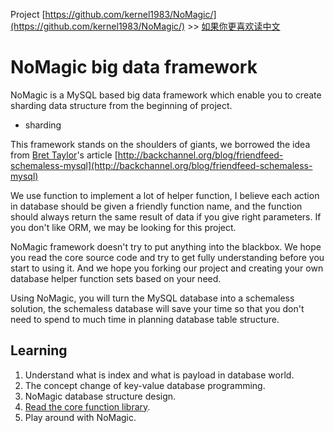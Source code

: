Project [https://github.com/kernel1983/NoMagic/](https://github.com/kernel1983/NoMagic/) >> [如果你更喜欢读中文](README_cn.md)


NoMagic big data framework
=======

NoMagic is a MySQL based big data framework which enable you to create sharding data structure from the beginning of project.

* sharding

This framework stands on the shoulders of giants, we borrowed the idea from [Bret Taylor](http://backchannel.org/about)'s article [http://backchannel.org/blog/friendfeed-schemaless-mysql](http://backchannel.org/blog/friendfeed-schemaless-mysql)

We use function to implement a lot of helper function, I believe each action in database should be given a friendly function name, and the function should always return the same result of data if you give right parameters. If you don't like ORM, we may be looking for this project.

NoMagic framework doesn't try to put anything into the blackbox. We hope you read the core source code and try to get fully understanding before you start to using it. And we hope you forking our project and creating your own database helper function sets based on your need.

Using NoMagic, you will turn the MySQL database into a schemaless solution, the schemaless database will save your time so that you don't need to spend to much time in planning database table structure.


Learning
--------
1. Understand what is index and what is payload in database world.
2. The concept change of key-value database programming.
3. NoMagic database structure design.
4. [Read the core function library](docs/__init__.py.md).
5. Play around with NoMagic.

